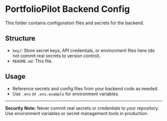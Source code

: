 # PortfolioPilot Backend Config

This folder contains configuration files and secrets for the backend.

## Structure
- `key/`: Store secret keys, API credentials, or environment files here (do not commit real secrets to version control).
- `README.md`: This file.

## Usage
- Reference secrets and config files from your backend code as needed.
- Use `.env` or `.env.example` for environment variables.

---

**Security Note:** Never commit real secrets or credentials to your repository. Use environment variables or secret management tools in production.
